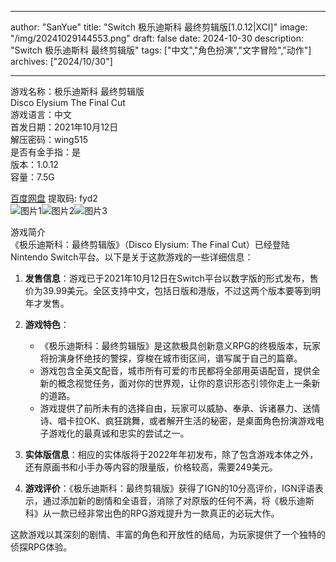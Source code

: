 
---
author: "SanYue"
title: "Switch 极乐迪斯科 最终剪辑版[1.0.12|XCI]"
image: "/img/20241029144553.png"
draft: false
date: 2024-10-30
description: "Switch 极乐迪斯科 最终剪辑版"
tags: ["中文","角色扮演","文字冒险","动作"]
archives: ["2024/10/30"]

---

游戏名称：极乐迪斯科 最终剪辑版   
Disco Elysium The Final Cut    
游戏语言：中文  
首发日期：2021年10月12日  
解压密码：wing515  
是否有金手指：是  
版本：1.0.12   
容量：7.5G

[百度网盘](https://pan.baidu.com/s/1ldt3UbMsunhancSerIjRNw) 提取码: fyd2  
![图片1](/img/125a718e.jpg)![图片2](/img/6e819168ec4.jpg)![图片3](/img/615b3a1d0d.jpg)  

游戏简介  
《极乐迪斯科：最终剪辑版》（Disco Elysium: The Final Cut）已经登陆Nintendo Switch平台。以下是关于这款游戏的一些详细信息：

1. **发售信息**：游戏已于2021年10月12日在Switch平台以数字版的形式发布，售价为39.99美元。全区支持中文，包括日版和港版，不过这两个版本要等到明年才发售。

2. **游戏特色**：
   - 《极乐迪斯科：最终剪辑版》是这款极具创新意义RPG的终极版本，玩家将扮演身怀绝技的警探，穿梭在城市街区间，谱写属于自己的篇章。
   - 游戏包含全英文配音，城市所有可爱的市民都将全部用英语配音，提供全新的概念视觉任务，面对你的世界观，让你的意识形态引领你走上一条新的道路。
   - 游戏提供了前所未有的选择自由，玩家可以威胁、奉承、诉诸暴力、送情诗、唱卡拉OK、疯狂跳舞，或者解开生活的秘密，是桌面角色扮演游戏电子游戏化的最真诚和忠实的尝试之一。

3. **实体版信息**：相应的实体版将于2022年年初发布，除了包含游戏本体之外，还有原画书和小手办等内容的限量版，价格较高，需要249美元。

4. **游戏评价**：《极乐迪斯科：最终剪辑版》获得了IGN的10分高评价，IGN评语表示，通过添加新的剧情和全语音，消除了对原版的任何不满，将《极乐迪斯科》从一款已经非常出色的RPG游戏提升为一款真正的必玩大作。

这款游戏以其深刻的剧情、丰富的角色和开放性的结局，为玩家提供了一个独特的侦探RPG体验。
